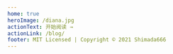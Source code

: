 ```yaml
---
home: true
heroImage: /diana.jpg
actionText: 开始阅读 →
actionLink: /blog/
footer: MIT Licensed | Copyright © 2021 Shimada666
---
```

